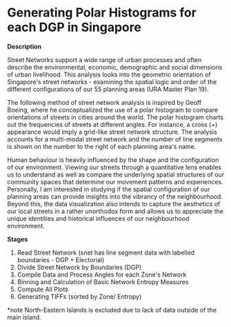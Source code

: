 # Generating Polar Histograms for each DGP in Singapore
<b>Description</b>

Street Networks support a wide range of urban processes and often describe the environmental, economic, demographic and social dimensions of urban livelihood. This analysis looks into the geometric orientation of Singapore's street networks - examining the spatial logic and order of the different configurations of our 55 planning areas (URA Master Plan 19).

The following method of street network analysis is inspired by Geoff Boeing, where he conceptualized the use of a polar histogram to compare orientations of streets in cities around the world. The polar histogram charts out the frequencies of streets at different angles. For instance, a cross (+) appearance would imply a grid-like street network structure. The analysis accounts for a multi-modal street network and the number of line segments is shown on the number to the right of each planning area's name.

Human behaviour is heavily influenced by the shape and the configuration of our environment. Viewing our streets through a quantitative lens enables us to understand as well as compare the underlying spatial structures of our community spaces that determine our movement patterns and experiences. Personally, I am interested in studying if the spatial configuration of our planning areas can provide insights into the vibrancy of the neighbourhood. Beyond this, the data visualization also intends to capture the aesthetics of our local streets in a rather unorthodox form and allows us to appreciate the unique identities and historical influences of our neighbourhood environment.

<b>Stages</b>
1) Read Street Network (snet has line segment data with labelled boundaries - DGP + Electorial)
2) Divide Street Network by Boundaries (DGP)
3) Compile Data and Process Angles for each Zone's Network 
4) Binning and Calculation of Basic Network Entropy Measures
5) Compute All Plots
6) Generating TIFFs (sorted by Zone/ Entropy)
  
  *note North-Eastern Islands is excluded due to lack of data outside of the main island.
